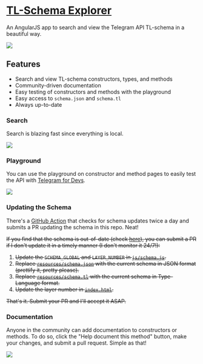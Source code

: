 # [TL-Schema Explorer](https://schema.horner.tj)

An AngularJS app to search and view the Telegram API TL-schema in a beautiful way.

![](https://i.imgur.com/akrelfR.png)

## Features

- Search and view TL-schema constructors, types, and methods
- Community-driven documentation
- Easy testing of constructors and methods with the playground
- Easy access to `schema.json` and `schema.tl`
- Always up-to-date

### Search

Search is blazing fast since everything is local.

![](https://user-images.githubusercontent.com/2646487/52002101-eef02580-2475-11e9-8277-b80f118f87dd.png)

### Playground

You can use the playground on constructor and method pages to easily test the API with [Telegram for Devs](https://tjhorner.com/webogram).

![](https://user-images.githubusercontent.com/2646487/52001701-ea773d00-2474-11e9-8806-397278cb4387.png)

### Updating the Schema

There's a [GitHub Action](https://github.com/tjhorner/schema.tl/blob/master/.github/workflows/update-schema.yml) that checks for schema updates twice a day and submits a PR updating the schema in this repo. Neat!

~~If you find that the schema is out-of-date (check [here](https://github.com/zhukov/webogram/blob/master/app/js/lib/config.js)), you can submit a PR if I don't update it in a timely manner (I don't monitor it 24/7!):~~

1. ~~Update the `SCHEMA_GLOBAL` and `LAYER_NUMBER` in [`js/schema.js`](https://github.com/tjhorner/schema.tl/blob/master/js/schema.js).~~
2. ~~Replace [`resources/schema.json`](https://github.com/tjhorner/schema.tl/blob/master/resources/schema.json) with the current schema in JSON format (prettify it, pretty please).~~
3. ~~Replace [`resources/schema.tl`](https://github.com/tjhorner/schema.tl/blob/master/resources/schema.tl) with the current schema in Type-Language format.~~
4. ~~Update the layer number in [`index.html`](https://github.com/tjhorner/schema.tl/blob/master/index.html).~~

~~That's it. Submit your PR and I'll accept it ASAP.~~

### Documentation

Anyone in the community can add documentation to constructors or methods. To do so, click the "Help document this method" button, make your changes, and submit a pull request. Simple as that!

![](https://i.imgur.com/9vcRYxy.png)